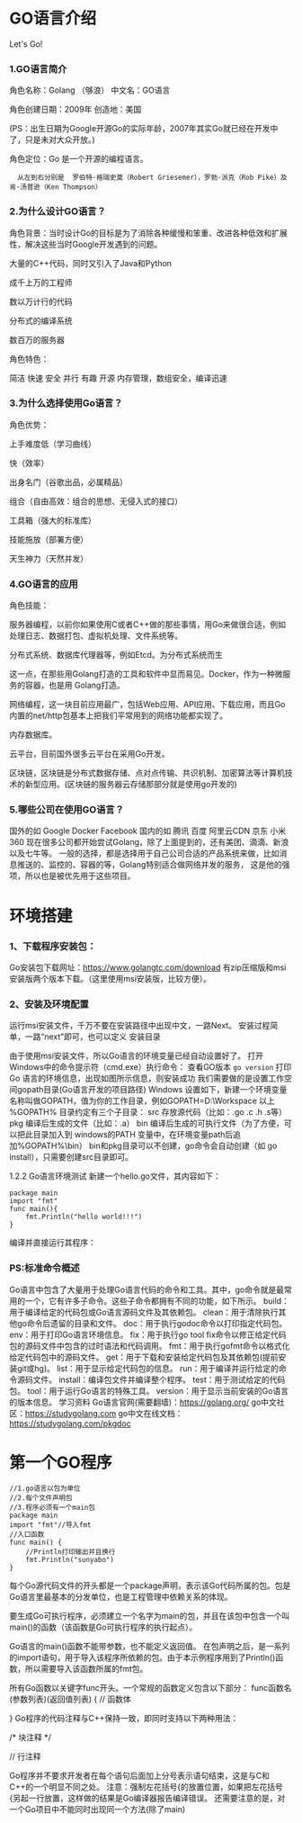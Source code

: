 # GO语言介绍
Let's Go!
### 1.GO语言简介
角色名称：Golang （够浪） 中文名：GO语言

角色创建日期：2009年 创造地：美国

(PS：出生日期为Google开源Go的实际年龄，2007年其实Go就已经在开发中了，只是未对大众开放。)

角色定位：Go 是一个开源的编程语言。



      从左到右分别是  罗伯特·格瑞史莫（Robert Griesemer），罗勃·派克（Rob Pike）及肯·汤普逊（Ken Thompson）
### 2.为什么设计GO语言？
角色背景：当时设计Go的目标是为了消除各种缓慢和笨重、改进各种低效和扩展性，解决这些当时Google开发遇到的问题。

大量的C++代码，同时又引入了Java和Python

成千上万的工程师

数以万计行的代码

分布式的编译系统

数百万的服务器

角色特色：

简洁 快速 安全
并行 有趣 开源
内存管理，数组安全，编译迅速
### 3.为什么选择使用Go语言？
角色优势：

上手难度低（学习曲线）

快（效率）

出身名门（谷歌出品，必属精品）

组合（自由高效：组合的思想、无侵入式的接口）

工具箱（强大的标准库）

技能施放（部署方便）

天生神力（天然并发）

### 4.GO语言的应用
角色技能：

服务器编程，以前你如果使用C或者C++做的那些事情，用Go来做很合适，例如处理日志、数据打包、虚拟机处理、文件系统等。

分布式系统、数据库代理器等，例如Etcd。为分布式系统而生

这一点，在那些用Golang打造的工具和软件中显而易见。Docker，作为一种微服务的容器，也是用 Golang打造。

网络编程，这一块目前应用最广，包括Web应用、API应用、下载应用，而且Go内置的net/http包基本上把我们平常用到的网络功能都实现了。

内存数据库。

云平台，目前国外很多云平台在采用Go开发。

区块链，区块链是分布式数据存储、点对点传输、共识机制、加密算法等计算机技术的新型应用。(区块链的服务器云存储那部分就是使用go开发的)

### 5.哪些公司在使用GO语言？
国外的如
Google
Docker
Facebook
国内的如
腾讯
百度
阿里云CDN
京东
小米
360
现在很多公司都开始尝试Golang，除了上面提到的，还有美团、滴滴、新浪以及七牛等。
一般的选择，都是选择用于自己公司合适的产品系统来做，比如消息推送的、监控的、容器的等，Golang特别适合做网络并发的服务，
这是他的强项，所以也是被优先用于这些项目。
# 环境搭建
### 1、下载程序安装包：
Go安装包下载网址：https://www.golangtc.com/download
有zip压缩版和msi安装版两个版本下载。（这里使用msi安装版，比较方便）。

### 2、安装及环境配置

运行msi安装文件，千万不要在安装路径中出现中文，一路Next。
安装过程简单，一路“next”即可，也可以定义 安装目录

由于使用msi安装文件，所以Go语言的环境变量已经自动设置好了。
打开Windows中的命令提示符（cmd.exe）执行命令：
查看GO版本 ```go version```
打印 Go 语言的环境信息，出现如图所示信息，则安装成功
我们需要做的是设置工作空间gopath目录(Go语言开发的项目路径)
Windows 设置如下，新建一个环境变量名称叫做GOPATH，值为你的工作目录，例如GOPATH=D:\Workspace
以上 %GOPATH% 目录约定有三个子目录：
src 存放源代码（比如：.go .c .h .s等）
pkg 编译后生成的文件（比如：.a）
bin 编译后生成的可执行文件（为了方便，可以把此目录加入到 windows的PATH 变量中，在环境变量path后追加%GOPATH%\bin）
bin和pkg目录可以不创建，go命令会自动创建（如 go install），只需要创建src目录即可。

1.2.2 Go语言环境测试
新建一个hello.go文件，其内容如下：
```
package main
import "fmt"
func main(){
    fmt.Println("hello world!!!")
}
```
编译并直接运行其程序：

### PS:标准命令概述
Go语言中包含了大量用于处理Go语言代码的命令和工具。其中，go命令就是最常用的一个，它有许多子命令。这些子命令都拥有不同的功能，如下所示。
build：用于编译给定的代码包或Go语言源码文件及其依赖包。
clean：用于清除执行其他go命令后遗留的目录和文件。
doc：用于执行godoc命令以打印指定代码包。
env：用于打印Go语言环境信息。
fix：用于执行go tool fix命令以修正给定代码包的源码文件中包含的过时语法和代码调用。
fmt：用于执行gofmt命令以格式化给定代码包中的源码文件。
get：用于下载和安装给定代码包及其依赖包(提前安装git或hg)。
list：用于显示给定代码包的信息。
run：用于编译并运行给定的命令源码文件。
install：编译包文件并编译整个程序。
test：用于测试给定的代码包。
tool：用于运行Go语言的特殊工具。
version：用于显示当前安装的Go语言的版本信息。
学习资料
Go语言官网(需要翻墙)：https://golang.org/
go中文社区：https://studygolang.com
go中文在线文档：https://studygolang.com/pkgdoc

# 第一个GO程序
```
//1.go语言以包为单位
//2.每个文件声明包
//3.程序必须有一个main包
package main
import "fmt"//导入fmt
//入口函数
func main() {
	//Println打印输出并且换行
	fmt.Println("sunyabo")
}
```
每个Go源代码文件的开头都是一个package声明，表示该Go代码所属的包。包是Go语言里最基本的分发单位，也是工程管理中依赖关系的体现。

要生成Go可执行程序，必须建立一个名字为main的包，并且在该包中包含一个叫main()的函数（该函数是Go可执行程序的执行起点）。

Go语言的main()函数不能带参数，也不能定义返回值。
在包声明之后，是一系列的import语句，用于导入该程序所依赖的包。由于本示例程序用到了Println()函数，所以需要导入该函数所属的fmt包。

所有Go函数以关键字func开头。一个常规的函数定义包含以下部分：
func函数名(参数列表)(返回值列表) {
// 函数体

}
Go程序的代码注释与C++保持一致，即同时支持以下两种用法：

/* 块注释 */

// 行注释

Go程序并不要求开发者在每个语句后面加上分号表示语句结束，这是与C和C++的一个明显不同之处。
注意：强制左花括号{的放置位置，如果把左花括号{另起一行放置，这样做的结果是Go编译器报告编译错误。
还需要注意的是，对一个Go项目中不能同时出现同一个方法(除了main)

